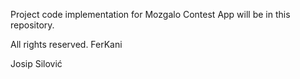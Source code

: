 Project code implementation for Mozgalo Contest App will be in this repository.


All rights reserved. FerKani

Josip Silović
